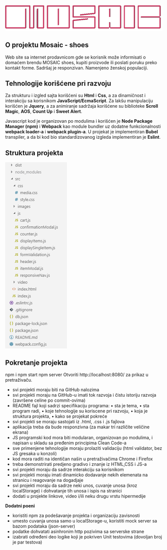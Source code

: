 ![Logo](./src/images/logos/logo-pink.png)
## O projektu Mosaic - shoes
Web site sa internet prodavnicom gde se korisnik može informisati o domaćem brendu MOSAIC shoes,
kupiti proizvode ili poslati poruku preko kontakt forme. Sadršaj je responzivan. Namenjeno ženskoj populaciji.

## Tehnologije korišćene pri razvoju
Za strukturu i izgled sajta korišćeni su <b>Html</b> i <b>Css</b>, a za dinamičnost i interakciju sa korisnikom <b>JavaScript/EcmaScript</b>.
Za lakšu manipulaciju korišćen je <b>Jquery</b>, a za animiranje sadržaja korišćene su biblioteke <b>Scroll Magic</b>, <b>AOS</b>, <b>Count Up</b> i <b>Sweet Alert</b>.

Javascript kod je organizovan po modulima i korišćen je <b>Node Package Manager (npm)</b> i <b>Webpack</b> kao module bundler uz dodatne funkcionalnosti <b>webpack loader-a</b> i <b>webpack plugin-a</b>.
U projekat je implementiran <b>Bubel</b> transpiler, a da bi kod bio standardizovanog izgleda implementiran je <b>Eslint</b>.

## Struktura projekta
![Structure](./src/images/structure.png)

## Pokretanje projekta
npm i 
npm start
npm server
Otvoriti http://localhost:8080/ za prikaz u pretraživaču.

- svi projekti moraju biti na GitHub nalozima
- svi projekti moraju na GitHub-u imati tok razvoja  i čistu istoriju razvoja (završene celine po commit-ovima)
- README fajl koji sadrzi specifikaciju programa:
    • sta je tema,
    • sta program radi, 
    • koje tehnologije su koriscene pri razvoju, 
    • koja je struktura projekta, 
    • kako se projekat pokreće
- svi projekti se moraju sastojati iz .html, .css i .js fajlova
- aplikacija treba da bude responzivna (za makar tri različite veličine ekrana)
- JS programski kod mora biti modularan, organizovan po modulima, i napisan u skladu sa pređenim principima Clean Code-a
- sve primenjene tehnologije moraju prolaziti validaciju (html validator, bez JS gresaka u konzoli)
- kod mora raditi na identičan našin u pretraživačima Chrome i Firefox
- treba demonstrirati predjeno gradivo i znanje iz HTML,CSS i JS-a
- svi projekti moraju da sadrze interakciju sa korisnikom
- svi projekti moraju imati dinamicko dodavanje nekih elemenata na stranicu i reagovanje na dogadjaje
- svi projekti moraju da sadrze neki unos, cuvanje unosa (kroz localStorage) i dohvatanje tih unosa i ispis na stranici
- dodati u projekte linkove, video i/ili neku drugu vrstu hipermedije

<b>Dodatni poeni</b>
- koristiti npm za podešavanje projekta i organizaciju zavisnosti
- umesto cuvanja unosa samo u localStorage-u, koristiti mock server sa bazom podataka (json-server)
- podatke dohvatati asinhronim http pozivima sa serverske strane
- izabrati određeni deo logike koji je pokriven Unit testovima (dovoljan broj je par testova) 
